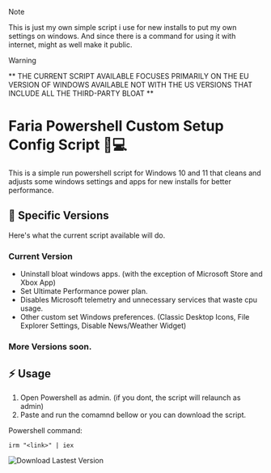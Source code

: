 > [!NOTE]
> This is just my own simple script i use for new installs to put my own settings on windows. And since there is a command for using it with internet, might as well make it public.

> [!WARNING]
> ** THE CURRENT SCRIPT AVAILABLE FOCUSES PRIMARILY ON THE EU VERSION OF WINDOWS AVAILABLE NOT WITH THE US VERSIONS THAT INCLUDE ALL THE THIRD-PARTY BLOAT ** 

# Faria Powershell Custom Setup Config Script :large_blue_diamond::computer:
This is a simple run powershell script for Windows 10 and 11 that cleans and adjusts some windows settings and apps for new installs for better performance.

## :scroll: Specific Versions
Here's what the current script available will do.
### Current Version
- Uninstall bloat windows apps. (with the exception of Microsoft Store and Xbox App)
- Set Ultimate Performance power plan.
- Disables Microsoft telemetry and unnecessary services that waste cpu usage.
- Other custom set Windows preferences. (Classic Desktop Icons, File Explorer Settings, Disable News/Weather Widget)

### More Versions soon.

## :zap: Usage
1. Open Powershell as admin. (if you dont, the script will relaunch as admin)
2. Paste and run the comamnd bellow or you can download the script.

Powershell command:
```
irm "<link>" | iex
```

![Download Lastest Version](https://img.shields.io/github/downloads/dfaria5/faria-ps-utilsetupconf-script/latest/total?style=for-the-badge)
